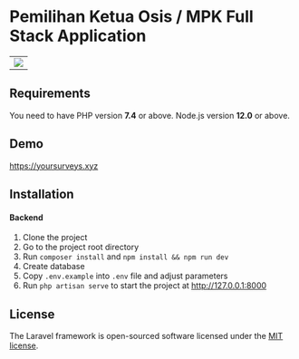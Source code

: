 # Pemilihan Ketua Osis / MPK Full Stack Application

<table>
    <tr>
        <td>
            <a href="https://laravel.com"><img src="https://i.imgur.com/pBNT1yy.png" /></a>
        </td>
    </tr>
</table> 


## Requirements
You need to have PHP version **7.4** or above. Node.js version **12.0** or above.

## Demo
https://yoursurveys.xyz


## Installation

#### Backend
1. Clone the project
2. Go to the project root directory
3. Run `composer install` and `npm install && npm run dev`
4. Create database
5. Copy `.env.example` into `.env` file and adjust parameters
6. Run `php artisan serve` to start the project at http://127.0.0.1:8000


## License

The Laravel framework is open-sourced software licensed under the [MIT license](https://opensource.org/licenses/MIT).
